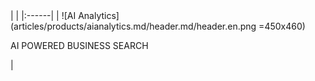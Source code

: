 <div class="product-header" markdown="1">
|   |
|:------|
| ![AI Analytics](articles/products/aianalytics.md/header.md/header.en.png =450x460) <p>AI POWERED BUSINESS SEARCH</p> |
<div>